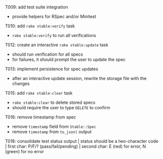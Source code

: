 T009: add test suite integration
- provide helpers for RSpec and/or Minitest

T010: add `rake stable:verify` task
- `rake stable:verify` to run all verifications

T012: create an interactive `rake stable:update` task
- should run verification for all specs
- for failures, it should prompt the user to update the spec

T013: implement persistence for spec updates
- after an interactive update session, rewrite the storage file with the changes

T015: add `rake stable:clear` task
- `rake stable:clear` to delete stored specs
- should require the user to type `DELETE` to confirm

T016: remove timestamp from spec
- remove `timestamp` field from `Stable::Spec`
- remove `timestamp` from `to_jsonl` output

T018: consolidate test status output
| status should be a two-character code
| first char: P/F/? (pass/fail/pending)
| second char: E (red) for error, N (green) for no error
